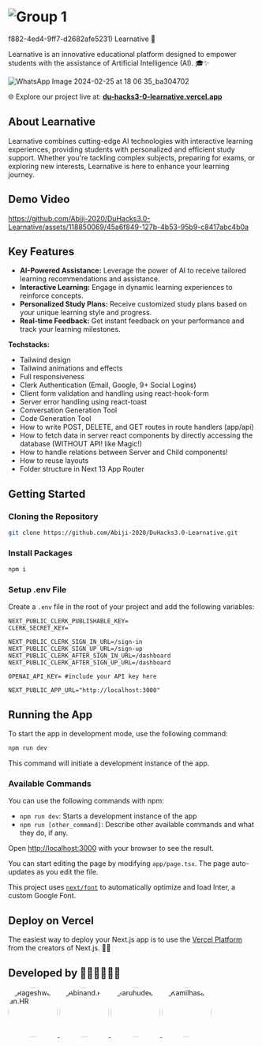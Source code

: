 
# ![Group 1](https://github.com/Abiji-2020/DuHacks3.0-Learnative/assets/131603380/802cc9b6-4fcd-4ef1-b386-77b9896856f3)
f882-4ed4-9ff7-d2682afe5231)
Learnative 🚀

Learnative is an innovative educational platform designed to empower students with the assistance of Artificial Intelligence (AI). 🎓✨

![WhatsApp Image 2024-02-25 at 18 06 35_ba304702](https://github.com/Abiji-2020/DuHacks3.0-Learnative/assets/118850069/6615c60a-fc7c-4020-8172-52da01f546c3)



🌐 Explore our project live at: [**du-hacks3-0-learnative.vercel.app**](https://du-hacks3-0-learnative.vercel.app)



## About Learnative

Learnative combines cutting-edge AI technologies with interactive learning experiences, providing students with personalized and efficient study support. Whether you're tackling complex subjects, preparing for exams, or exploring new interests, Learnative is here to enhance your learning journey.

## Demo Video


https://github.com/Abiji-2020/DuHacks3.0-Learnative/assets/118850069/45a6f849-127b-4b53-95b9-c8417abc4b0a



## Key Features

- **AI-Powered Assistance:** Leverage the power of AI to receive tailored learning recommendations and assistance.
- **Interactive Learning:** Engage in dynamic learning experiences to reinforce concepts.
- **Personalized Study Plans:** Receive customized study plans based on your unique learning style and progress.
- **Real-time Feedback:** Get instant feedback on your performance and track your learning milestones.

**Techstacks:**

- Tailwind design
- Tailwind animations and effects
- Full responsiveness
- Clerk Authentication (Email, Google, 9+ Social Logins)
- Client form validation and handling using react-hook-form
- Server error handling using react-toast
- Conversation Generation Tool
- Code Generation Tool
- How to write POST, DELETE, and GET routes in route handlers (app/api)
- How to fetch data in server react components by directly accessing the database (WITHOUT API! like Magic!)
- How to handle relations between Server and Child components!
- How to reuse layouts
- Folder structure in Next 13 App Router

## Getting Started

### Cloning the Repository

```bash
git clone https://github.com/Abiji-2020/DuHacks3.0-Learnative.git
```

### Install Packages

```bash
npm i
```

### Setup .env File

Create a `.env` file in the root of your project and add the following variables:

```env
NEXT_PUBLIC_CLERK_PUBLISHABLE_KEY=
CLERK_SECRET_KEY=

NEXT_PUBLIC_CLERK_SIGN_IN_URL=/sign-in
NEXT_PUBLIC_CLERK_SIGN_UP_URL=/sign-up
NEXT_PUBLIC_CLERK_AFTER_SIGN_IN_URL=/dashboard
NEXT_PUBLIC_CLERK_AFTER_SIGN_UP_URL=/dashboard

OPENAI_API_KEY= #include your API key here

NEXT_PUBLIC_APP_URL="http://localhost:3000"
```

## Running the App

To start the app in development mode, use the following command:

```bash
npm run dev
```

This command will initiate a development instance of the app.

### Available Commands

You can use the following commands with npm:

- `npm run dev`: Starts a development instance of the app
- `npm run [other_command]`: Describe other available commands and what they do, if any.

Open [http://localhost:3000](http://localhost:3000) with your browser to see the result.

You can start editing the page by modifying `app/page.tsx`. The page auto-updates as you edit the file.

This project uses [`next/font`](https://nextjs.org/docs/basic-features/font-optimization) to automatically optimize and load Inter, a custom Google Font.

## Deploy on Vercel

The easiest way to deploy your Next.js app is to use the [Vercel Platform](https://vercel.com/new?utm_medium=default-template&filter=next.js&utm_source=create-next-app&utm_campaign=create-next-app-readme) from the creators of Next.js. 🚀✨

## Developed by 👨‍💻👩‍💻👨‍💻

<div align="justify">
  <a href="https://github.com/Rageshwaran-HR">
    <img src="https://drive.google.com/file/d/1Ps0NR8TFMyUMw5ZXASGrwrmxcLhswmY5/view?usp=drive_link" alt="Rageshwaran.HR" width="100" height="100" style="border-radius: 50%;">
  </a>
  <a href="https://github.com/Abiji-2020">
    <img src="https://imagetolink.com/ib/pCQpPLsk23.jpg" alt="Abinand.P" width="100" height="100" style="border-radius: 50%;">
  </a>
  <a href="https://github.com/Fahrudeen">
    <img src="https://imagetolink.com/ib/CqZkLNljuH.jpg" alt="faruhudeen" width="100" height="100" style="border-radius: 50%;">
  </a>
  <a href="https://github.com/Bit-Blazer">
    <img src="https://imagetolink.com/ib/atbhctQwYn.png" alt="Kamilhasan" width="100" height="100" style="border-radius: 50%;">
  </a>
</div>





